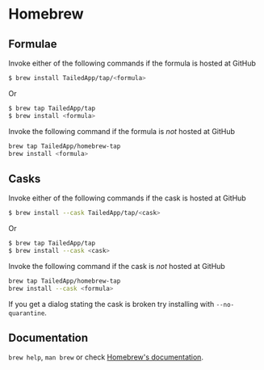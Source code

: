 # Homebrew

## Formulae
Invoke either of the following commands if the formula is hosted at GitHub

```sh
$ brew install TailedApp/tap/<formula>
```

Or

```sh
$ brew tap TailedApp/tap
$ brew install <formula>
```

Invoke the following command if the formula is *not* hosted at GitHub

```sh
brew tap TailedApp/homebrew-tap 
brew install <formula>
```

## Casks
Invoke either of the following commands if the cask is hosted at GitHub

```sh
$ brew install --cask TailedApp/tap/<cask>
```

Or

```sh
$ brew tap TailedApp/tap
$ brew install --cask <cask>
```

Invoke the following command if the cask is *not* hosted at GitHub

```sh
brew tap TailedApp/homebrew-tap 
brew install --cask <formula>
```

If you get a dialog stating the cask is broken try installing with `--no-quarantine`.

## Documentation
`brew help`, `man brew` or check [Homebrew's documentation](https://docs.brew.sh).
